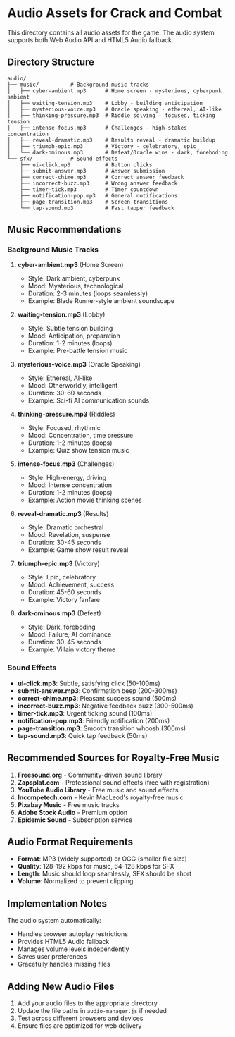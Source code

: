 # Audio Assets for Crack and Combat

This directory contains all audio assets for the game. The audio system supports both Web Audio API and HTML5 Audio fallback.

## Directory Structure

```
audio/
├── music/          # Background music tracks
│   ├── cyber-ambient.mp3      # Home screen - mysterious, cyberpunk ambient
│   ├── waiting-tension.mp3    # Lobby - building anticipation
│   ├── mysterious-voice.mp3   # Oracle speaking - ethereal, AI-like
│   ├── thinking-pressure.mp3  # Riddle solving - focused, ticking tension
│   ├── intense-focus.mp3      # Challenges - high-stakes concentration
│   ├── reveal-dramatic.mp3    # Results reveal - dramatic buildup
│   ├── triumph-epic.mp3       # Victory - celebratory, epic
│   └── dark-ominous.mp3       # Defeat/Oracle wins - dark, foreboding
└── sfx/            # Sound effects
    ├── ui-click.mp3           # Button clicks
    ├── submit-answer.mp3      # Answer submission
    ├── correct-chime.mp3      # Correct answer feedback
    ├── incorrect-buzz.mp3     # Wrong answer feedback
    ├── timer-tick.mp3         # Timer countdown
    ├── notification-pop.mp3   # General notifications
    ├── page-transition.mp3    # Screen transitions
    └── tap-sound.mp3          # Fast tapper feedback
```

## Music Recommendations

### Background Music Tracks

1. **cyber-ambient.mp3** (Home Screen)
   - Style: Dark ambient, cyberpunk
   - Mood: Mysterious, technological
   - Duration: 2-3 minutes (loops seamlessly)
   - Example: Blade Runner-style ambient soundscape

2. **waiting-tension.mp3** (Lobby)
   - Style: Subtle tension building
   - Mood: Anticipation, preparation
   - Duration: 1-2 minutes (loops)
   - Example: Pre-battle tension music

3. **mysterious-voice.mp3** (Oracle Speaking)
   - Style: Ethereal, AI-like
   - Mood: Otherworldly, intelligent
   - Duration: 30-60 seconds
   - Example: Sci-fi AI communication sounds

4. **thinking-pressure.mp3** (Riddles)
   - Style: Focused, rhythmic
   - Mood: Concentration, time pressure
   - Duration: 1-2 minutes (loops)
   - Example: Quiz show tension music

5. **intense-focus.mp3** (Challenges)
   - Style: High-energy, driving
   - Mood: Intense concentration
   - Duration: 1-2 minutes (loops)
   - Example: Action movie thinking scenes

6. **reveal-dramatic.mp3** (Results)
   - Style: Dramatic orchestral
   - Mood: Revelation, suspense
   - Duration: 30-45 seconds
   - Example: Game show result reveal

7. **triumph-epic.mp3** (Victory)
   - Style: Epic, celebratory
   - Mood: Achievement, success
   - Duration: 45-60 seconds
   - Example: Victory fanfare

8. **dark-ominous.mp3** (Defeat)
   - Style: Dark, foreboding
   - Mood: Failure, AI dominance
   - Duration: 30-45 seconds
   - Example: Villain victory theme

### Sound Effects

- **ui-click.mp3**: Subtle, satisfying click (50-100ms)
- **submit-answer.mp3**: Confirmation beep (200-300ms)
- **correct-chime.mp3**: Pleasant success sound (500ms)
- **incorrect-buzz.mp3**: Negative feedback buzz (300-500ms)
- **timer-tick.mp3**: Urgent ticking sound (100ms)
- **notification-pop.mp3**: Friendly notification (200ms)
- **page-transition.mp3**: Smooth transition whoosh (300ms)
- **tap-sound.mp3**: Quick tap feedback (50ms)

## Recommended Sources for Royalty-Free Music

1. **Freesound.org** - Community-driven sound library
2. **Zapsplat.com** - Professional sound effects (free with registration)
3. **YouTube Audio Library** - Free music and sound effects
4. **Incompetech.com** - Kevin MacLeod's royalty-free music
5. **Pixabay Music** - Free music tracks
6. **Adobe Stock Audio** - Premium option
7. **Epidemic Sound** - Subscription service

## Audio Format Requirements

- **Format**: MP3 (widely supported) or OGG (smaller file size)
- **Quality**: 128-192 kbps for music, 64-128 kbps for SFX
- **Length**: Music should loop seamlessly, SFX should be short
- **Volume**: Normalized to prevent clipping

## Implementation Notes

The audio system automatically:
- Handles browser autoplay restrictions
- Provides HTML5 Audio fallback
- Manages volume levels independently
- Saves user preferences
- Gracefully handles missing files

## Adding New Audio Files

1. Add your audio files to the appropriate directory
2. Update the file paths in `audio-manager.js` if needed
3. Test across different browsers and devices
4. Ensure files are optimized for web delivery